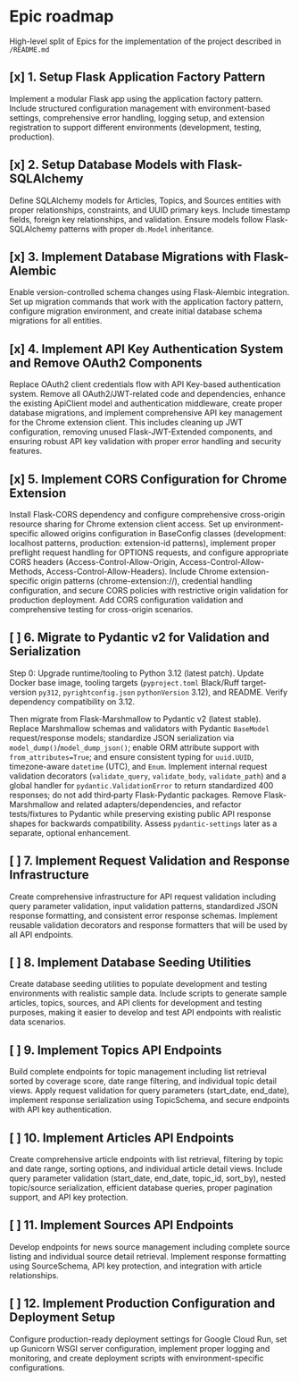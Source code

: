 # Epic roadmap

High-level split of Epics for the implementation of the project described in `/README.md`

## [x] 1. Setup Flask Application Factory Pattern
Implement a modular Flask app using the application factory pattern. Include structured configuration management with environment-based settings, comprehensive error handling, logging setup, and extension registration to support different environments (development, testing, production).

## [x] 2. Setup Database Models with Flask-SQLAlchemy
Define SQLAlchemy models for Articles, Topics, and Sources entities with proper relationships, constraints, and UUID primary keys. Include timestamp fields, foreign key relationships, and validation. Ensure models follow Flask-SQLAlchemy patterns with proper `db.Model` inheritance.

## [x] 3. Implement Database Migrations with Flask-Alembic
Enable version-controlled schema changes using Flask-Alembic integration. Set up migration commands that work with the application factory pattern, configure migration environment, and create initial database schema migrations for all entities.

## [x] 4. Implement API Key Authentication System and Remove OAuth2 Components
Replace OAuth2 client credentials flow with API Key-based authentication system. Remove all OAuth2/JWT-related code and dependencies, enhance the existing ApiClient model and authentication middleware, create proper database migrations, and implement comprehensive API key management for the Chrome extension client. This includes cleaning up JWT configuration, removing unused Flask-JWT-Extended components, and ensuring robust API key validation with proper error handling and security features.

## [x] 5. Implement CORS Configuration for Chrome Extension
Install Flask-CORS dependency and configure comprehensive cross-origin resource sharing for Chrome extension client access. Set up environment-specific allowed origins configuration in BaseConfig classes (development: localhost patterns, production: extension-id patterns), implement proper preflight request handling for OPTIONS requests, and configure appropriate CORS headers (Access-Control-Allow-Origin, Access-Control-Allow-Methods, Access-Control-Allow-Headers). Include Chrome extension-specific origin patterns (chrome-extension://), credential handling configuration, and secure CORS policies with restrictive origin validation for production deployment. Add CORS configuration validation and comprehensive testing for cross-origin scenarios.

## [ ] 6. Migrate to Pydantic v2 for Validation and Serialization
Step 0: Upgrade runtime/tooling to Python 3.12 (latest patch). Update Docker base image, tooling targets (`pyproject.toml` Black/Ruff target-version `py312`, `pyrightconfig.json` `pythonVersion` 3.12), and README. Verify dependency compatibility on 3.12.

Then migrate from Flask-Marshmallow to Pydantic v2 (latest stable). Replace Marshmallow schemas and validators with Pydantic `BaseModel` request/response models; standardize JSON serialization via `model_dump()`/`model_dump_json()`; enable ORM attribute support with `from_attributes=True`; and ensure consistent typing for `uuid.UUID`, timezone-aware `datetime` (UTC), and `Enum`. Implement internal request validation decorators (`validate_query`, `validate_body`, `validate_path`) and a global handler for `pydantic.ValidationError` to return standardized 400 responses; do not add third‑party Flask-Pydantic packages. Remove Flask-Marshmallow and related adapters/dependencies, and refactor tests/fixtures to Pydantic while preserving existing public API response shapes for backwards compatibility. Assess `pydantic-settings` later as a separate, optional enhancement.

## [ ] 7. Implement Request Validation and Response Infrastructure  
Create comprehensive infrastructure for API request validation including query parameter validation, input validation patterns, standardized JSON response formatting, and consistent error response schemas. Implement reusable validation decorators and response formatters that will be used by all API endpoints.

## [ ] 8. Implement Database Seeding Utilities
Create database seeding utilities to populate development and testing environments with realistic sample data. Include scripts to generate sample articles, topics, sources, and API clients for development and testing purposes, making it easier to develop and test API endpoints with realistic data scenarios.

## [ ] 9. Implement Topics API Endpoints
Build complete endpoints for topic management including list retrieval sorted by coverage score, date range filtering, and individual topic detail views. Apply request validation for query parameters (start_date, end_date), implement response serialization using TopicSchema, and secure endpoints with API key authentication.

## [ ] 10. Implement Articles API Endpoints  
Create comprehensive article endpoints with list retrieval, filtering by topic and date range, sorting options, and individual article detail views. Include query parameter validation (start_date, end_date, topic_id, sort_by), nested topic/source serialization, efficient database queries, proper pagination support, and API key protection.

## [ ] 11. Implement Sources API Endpoints
Develop endpoints for news source management including complete source listing and individual source detail retrieval. Implement response formatting using SourceSchema, API key protection, and integration with article relationships.

## [ ] 12. Implement Production Configuration and Deployment Setup
Configure production-ready deployment settings for Google Cloud Run, set up Gunicorn WSGI server configuration, implement proper logging and monitoring, and create deployment scripts with environment-specific configurations. 
